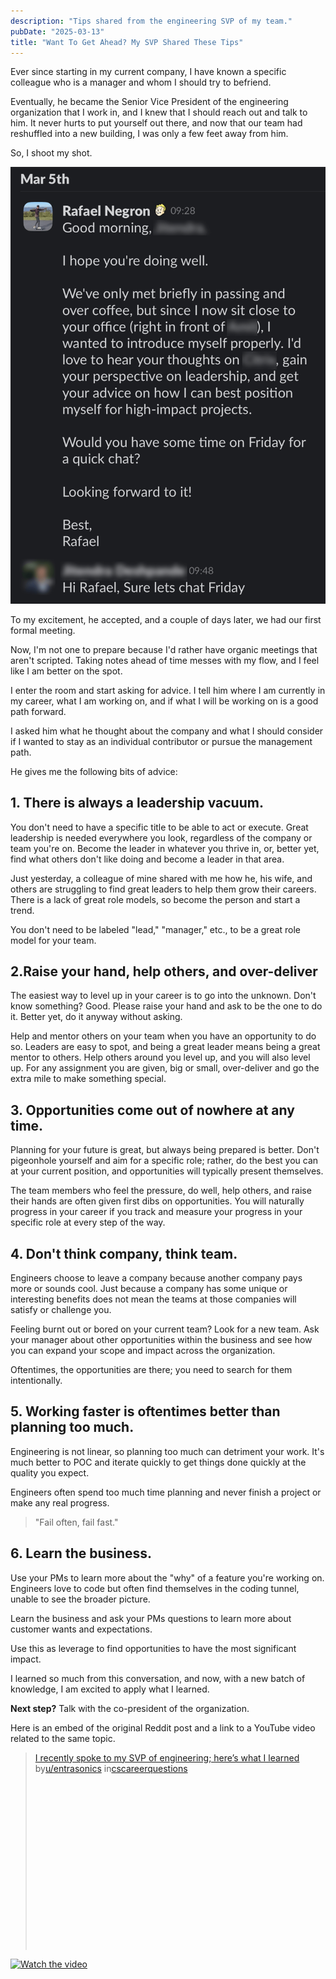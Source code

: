 ```yaml
---
description: "Tips shared from the engineering SVP of my team."
pubDate: "2025-03-13"
title: "Want To Get Ahead? My SVP Shared These Tips"
---
```


Ever since starting in my current company, I have known a specific colleague who is a manager and whom I should try to befriend.

Eventually, he became the Senior Vice President of the engineering organization that I work in, and I knew that I should reach out and talk to him. It never hurts to put yourself out there, and now that our team had reshuffled into a new building, I was only a few feet away from him.

So, I shoot my shot.

![image info](../src/assets/slack-jitendra.png)

To my excitement, he accepted, and a couple of days later, we had our first formal meeting.

Now, I'm not one to prepare because I'd rather have organic meetings that aren't scripted. Taking notes ahead of time messes with my flow, and I feel like I am better on the spot.

I enter the room and start asking for advice. I tell him where I am currently in my career, what I am working on, and if what I will be working on is a good path forward.

I asked him what he thought about the company and what I should consider if I wanted to stay as an individual contributor or pursue the management path.

He gives me the following bits of advice:

## 1. There is always a leadership vacuum.

You don't need to have a specific title to be able to act or execute. Great leadership is needed everywhere you look, regardless of the company or team you're on. Become the leader in whatever you thrive in, or, better yet, find what others don't like doing and become a leader in that area.

Just yesterday, a colleague of mine shared with me how he, his wife, and others are struggling to find great leaders to help them grow their careers. There is a lack of great role models, so become the person and start a trend.

You don't need to be labeled "lead," "manager," etc., to be a great role model for your team.

## 2.Raise your hand, help others, and over-deliver

The easiest way to level up in your career is to go into the unknown. Don't know something? Good. Please raise your hand and ask to be the one to do it. Better yet, do it anyway without asking.

Help and mentor others on your team when you have an opportunity to do so. Leaders are easy to spot, and being a great leader means being a great mentor to others. Help others around you level up, and you will also level up. For any assignment you are given, big or small, over-deliver and go the extra mile to make something special.

## 3. Opportunities come out of nowhere at any time.

Planning for your future is great, but always being prepared is better. Don't pigeonhole yourself and aim for a specific role; rather, do the best you can at your current position, and opportunities will typically present themselves.

The team members who feel the pressure, do well, help others, and raise their hands are often given first dibs on opportunities. You will naturally progress in your career if you track and measure your progress in your specific role at every step of the way.

## 4. Don't think company, think team.

Engineers choose to leave a company because another company pays more or sounds cool. Just because a company has some unique or interesting benefits does not mean the teams at those companies will satisfy or challenge you.

Feeling burnt out or bored on your current team? Look for a new team. Ask your manager about other opportunities within the business and see how you can expand your scope and impact across the organization.

Oftentimes, the opportunities are there; you need to search for them intentionally.

## 5. Working faster is oftentimes better than planning too much.

Engineering is not linear, so planning too much can detriment your work. It's much better to POC and iterate quickly to get things done quickly at the quality you expect.

Engineers often spend too much time planning and never finish a project or make any real progress.

> "Fail often, fail fast."

## 6. Learn the business.

Use your PMs to learn more about the "why" of a feature you're working on. Engineers love to code but often find themselves in the coding tunnel, unable to see the broader picture.

Learn the business and ask your PMs questions to learn more about customer wants and expectations.

Use this as leverage to find opportunities to have the most significant impact.

I learned so much from this conversation, and now, with a new batch of knowledge, I am excited to apply what I learned.

**Next step?** Talk with the co-president of the organization.

Here is an embed of the original Reddit post and a link to a YouTube video related to the same topic.

<blockquote class="reddit-embed-bq" style="height:316px" data-embed-locale="en-EN" data-embed-height="316"><a href="https://www.reddit.com/r/cscareerquestions/comments/1jad1e2/i_recently_spoke_to_my_svp_of_engineering_heres/">I recently spoke to my SVP of engineering; here’s what I learned</a><br> by<a href="https://www.reddit.com/user/entrasonics/">u/entrasonics</a> in<a href="https://www.reddit.com/r/cscareerquestions/">cscareerquestions</a></blockquote><script async="" src="https://embed.reddit.com/widgets.js" charset="UTF-8"></script>

[![Watch the video](https://img.youtube.com/vi/jtSYf1hYjFE/0.jpg)](https://youtu.be/jtSYf1hYjFE)
